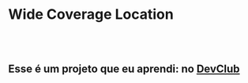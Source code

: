 
<h1>Wide Coverage Location</h1>
<br>
<br>
<h2>Esse é um projeto que eu aprendi: no <a href="https://rodolfomori.com.br/devclub">DevClub</a></h2>
